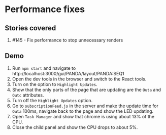 # Performance fixes

## Stories covered
1. #145 - Fix performance to stop unnecessary renders

## Demo
1. Run `npm start` and navigate to http://localhost:3000/gui/PANDA/layout/PANDA:SEQ1
1. Open the dev tools in the browser and switch to the React tools.
1. Turn on the option to `Highlight Updates`.
1. Show that the only parts of the page that are updating are the `Outa` and `Outc` attributes.
1. Turn off the `Highlight Updates` option.
1. Go to `subscriptionFeed.js` in the server and make the update time for `Outa` 100ms, navigate back to the page and show the LED updating.
1. Open `Task Manager` and show that chrome is using about 13% of the CPU.
1. Close the child panel and show the CPU drops to about 5%.